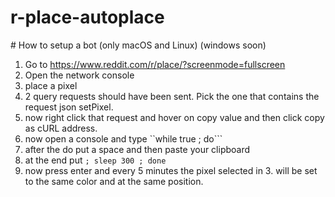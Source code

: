 # r-place-autoplace



# How to setup a bot (only macOS and Linux)
(windows soon)

1. Go to https://www.reddit.com/r/place/?screenmode=fullscreen
2. Open the network console
3. place a pixel
4. 2 query requests should have been sent. Pick the one that contains the request json setPixel.
5. now right click that request and hover on copy value and then click copy as cURL address.
6. now open a console and type ``while true ; do```
7. after the do put a space and then paste your clipboard
8. at the end put ```; sleep 300 ; done```
9. now press enter and every 5 minutes the pixel selected in 3. will be set to the same color and at the same position.
